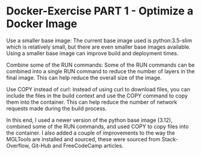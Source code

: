 # Docker-Exercise PART 1 - Optimize a Docker Image

Use a smaller base image: The current base image used is python:3.5-slim which is relatively small, but there are even smaller base images available. Using a smaller base image can improve build and deployment times.

Combine some of the RUN commands: Some of the RUN commands can be combined into a single RUN command to reduce the number of layers in the final image. This can help reduce the overall size of the image.

Use COPY instead of curl: Instead of using curl to download files, you can include the files in the build context and use the COPY command to copy them into the container. This can help reduce the number of network requests made during the build process.

In this end, I used a newer version of the python base image (3.12), combined some of the RUN commands, and used COPY to copy files into the container. I also added a couple of improvements to the way the MGLTools are installed and sourced, these were sourced from Stack-Overflow, Git-Hub and FreeCodeCamp articles.

